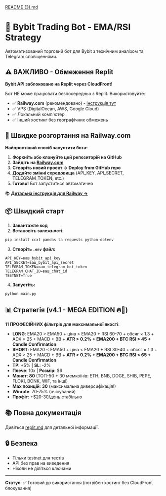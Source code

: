 [README (3).md](https://github.com/user-attachments/files/22944898/README.3.md)
# 🤖 Bybit Trading Bot - EMA/RSI Strategy

Автоматизований торговий бот для Bybit з технічним аналізом та Telegram сповіщеннями.

## ⚠️ ВАЖЛИВО - Обмеження Replit

**Bybit API заблоковано на Replit через CloudFront!** 

Бот НЕ може працювати безпосередньо з Replit. Використовуйте:
- ✅ **Railway.com** (рекомендовано) - [Інструкція тут](RAILWAY.md)
- ✅ VPS (DigitalOcean, AWS, Google Cloud)
- ✅ Локальний комп'ютер
- ✅ Інший хостинг без географічних обмежень

## 🚂 Швидке розгортання на Railway.com

**Найпростіший спосіб запустити бота:**

1. **Форкніть або клонуйте цей репозиторій на GitHub**
2. **Зайдіть на [Railway.com](https://railway.com)**
3. **Створіть новий проект → Deploy from GitHub repo**
4. **Додайте змінні середовища** (API_KEY, API_SECRET, TELEGRAM_TOKEN, etc.)
5. **Готово!** Бот запуститься автоматично

📚 **[Детальна інструкція для Railway →](RAILWAY.md)**

## 📦 Швидкий старт

1. **Завантажте код**
2. **Встановіть залежності:**
```bash
pip install ccxt pandas ta requests python-dotenv
```

3. **Створіть `.env` файл:**
```
API_KEY=ваш_bybit_api_key
API_SECRET=ваш_bybit_api_secret
TELEGRAM_TOKEN=ваш_telegram_bot_token
TELEGRAM_CHAT_ID=ваш_chat_id
TESTNET=True
```

4. **Запустіть:**
```bash
python main.py
```

## 📊 Стратегія (v4.1 - MEGA EDITION 🔥💎)

**11 ПРОФЕСІЙНИХ фільтрів для максимальної якості:**

- **LONG**: EMA20 > EMA50 + ціна > EMA20 + RSI 60-70 + обсяг × 1.3 + ADX > 25 + MACD + BB + **ATR > 0.2% + EMA200 + BTC RSI > 45 + Candle Confirmation**
- **SHORT**: EMA20 < EMA50 + ціна < EMA20 + RSI 30-40 + обсяг × 1.3 + ADX > 25 + MACD + BB + **ATR > 0.2% + EMA200 + BTC RSI < 65 + Candle Confirmation**
- **TP**: +5% | **SL**: -2%
- **Плече**: 10x | **Розмір**: $6
- **Монет**: **80** (ТОП-50 + 30 мемкоїнів: ETH, BNB, DOGE, SHIB, PEPE, FLOKI, BONK, WIF, та інші)
- **Max позицій**: **30** (максимальна диверсифікація!)
- **Winrate**: 70-75% (очікуваний)
- **Профіт**: +$20-30/день стабільно

## 📚 Повна документація

Дивіться [replit.md](replit.md) для детальної інформації.

## 🔒 Безпека

- Тільки testnet для тестів
- API без прав на виведення
- Ніколи не діліться ключами

---

**Статус**: ✅ Готовий до використання (потрібен хостинг без CloudFront блокування)
